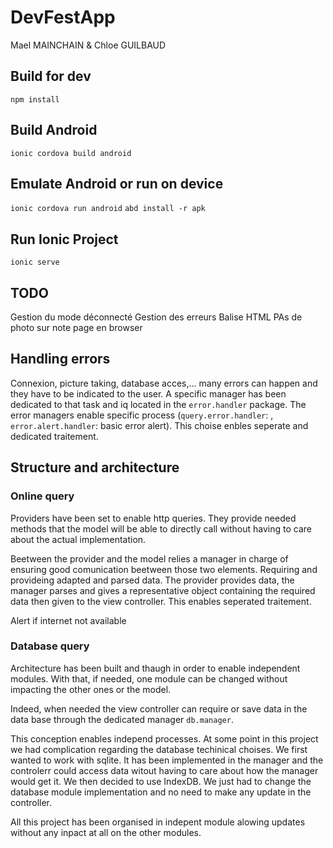 # DevFestApp
Mael MAINCHAIN & Chloe GUILBAUD

## Build for dev
`npm install`

## Build Android
`ionic cordova build android`

## Emulate Android or run on device
`ionic cordova run android`
`abd install -r apk`

## Run Ionic Project
`ionic serve`

## TODO
Gestion du mode déconnecté
Gestion des erreurs
Balise HTML
PAs de photo sur note page en browser

## Handling errors
Connexion, picture taking, database acces,... many errors can happen and they have to be indicated to the user. A specific manager has been dedicated to that task and iq located in the `error.handler` package. The error managers enable specific process (`query.error.handler`: , `error.alert.handler`: basic error alert).
This choise enbles seperate and dedicated traitement.

## Structure and architecture

### Online query

Providers have been set to enable http queries. They provide needed methods that the model will be able to directly call without having to care about the actual implementation.

Beetween the provider and the model relies a manager in charge of ensuring good comunication beetween those two elements. Requiring and provideing adapted and parsed data. The provider provides data, the manager parses and gives a representative object containing the required data then given to the view controller. This enables seperated traitement.

Alert if internet not available

### Database query

Architecture has been built and thaugh in order to enable independent modules. With that, if needed, one module can be changed without impacting the other ones or the model.

Indeed, when needed the view controller can require or save data in the data base through the dedicated manager `db.manager`.

This conception enables independ processes. At some point in this project we had complication regarding the database techinical choises. We first wanted to work with sqlite. It has been implemented in the manager and the controlerr could access data witout having to care about how the manager would get it. We then decided to use IndexDB. We just had to change the database module implementation and no need to make any update in the controller. 

All this project has been organised in indepent module alowing updates without any inpact at all on the other modules.
